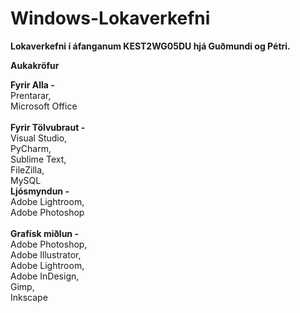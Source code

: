 # Windows-Lokaverkefni
**Lokaverkefni í áfanganum KEST2WG05DU hjá Guðmundi og Pétri.**


**Aukakröfur**

**Fyrir Alla -** \
  Prentarar, \
  Microsoft Office \
  \
**Fyrir Tölvubraut -** \
  Visual Studio, \
  PyCharm, \
  Sublime Text, \
  FileZilla, \
  MySQL
  \
**Ljósmyndun -** \
  Adobe Lightroom, \
  Adobe Photoshop \
  \
**Grafísk miðlun -** \
  Adobe Photoshop, \
  Adobe Illustrator, \
  Adobe Lightroom, \
  Adobe InDesign, \
  Gimp, \
  Inkscape
  


